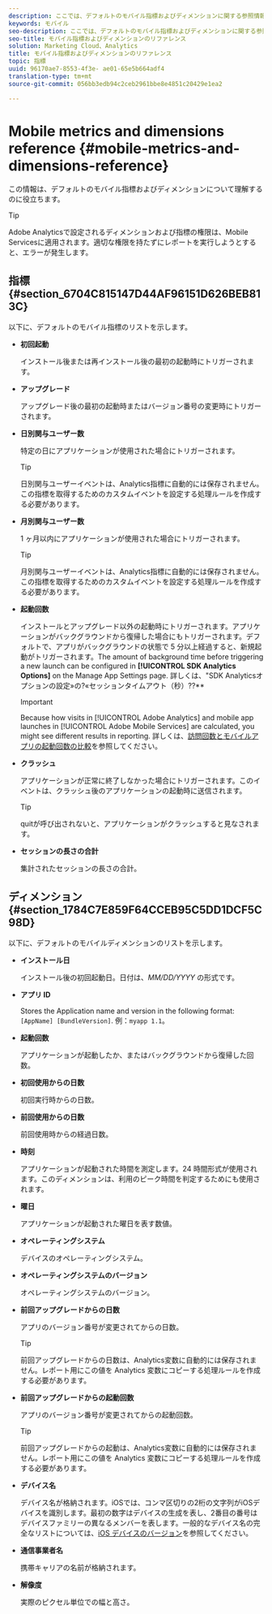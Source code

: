 ```yaml
---
description: ここでは、デフォルトのモバイル指標およびディメンションに関する参照情報を示します。
keywords: モバイル
seo-description: ここでは、デフォルトのモバイル指標およびディメンションに関する参照情報を示します。
seo-title: モバイル指標およびディメンションのリファレンス
solution: Marketing Cloud、Analytics
title: モバイル指標およびディメンションのリファレンス
topic: 指標
uuid: 96170ae7-8553-4f3e- ae01-65e5b664adf4
translation-type: tm+mt
source-git-commit: 056bb3edb94c2ceb2961bbe8e4851c20429e1ea2

---
```



# Mobile metrics and dimensions reference {#mobile-metrics-and-dimensions-reference}

この情報は、デフォルトのモバイル指標およびディメンションについて理解するのに役立ちます。

>[!TIP]
>
>Adobe Analyticsで設定されるディメンションおよび指標の権限は、Mobile Servicesに適用されます。適切な権限を持たずにレポートを実行しようとすると、エラーが発生します。

## 指標 {#section_6704C815147D44AF96151D626BEB813C}

以下に、デフォルトのモバイル指標のリストを示します。

* **初回起動**

   インストール後または再インストール後の最初の起動時にトリガーされます。

* **アップグレード**

   アップグレード後の最初の起動時またはバージョン番号の変更時にトリガーされます。

* **日別関与ユーザー数**

   特定の日にアプリケーションが使用された場合にトリガーされます。

   >[!TIP]
   >日別関与ユーザーイベントは、Analytics指標に自動的には保存されません。この指標を取得するためのカスタムイベントを設定する処理ルールを作成する必要があります。

* **月別関与ユーザー数**

   1 ヶ月以内にアプリケーションが使用された場合にトリガーされます。

   >[!TIP]
   >月別関与ユーザーイベントは、Analytics指標に自動的には保存されません。この指標を取得するためのカスタムイベントを設定する処理ルールを作成する必要があります。

* **起動回数**

   インストールとアップグレード以外の起動時にトリガーされます。アプリケーションがバックグラウンドから復帰した場合にもトリガーされます。デフォルトで、アプリがバックグラウンドの状態で 5 分以上経過すると、新規起動がトリガーされます。The amount of background time before triggering a new launch can be configured in **[!UICONTROL SDK Analytics Options]** on the Manage App Settings page. 詳しくは、"SDK Analyticsオプションの設定»の?«セッションタイムアウト（秒）??**[](/help/using/c-manage-app-settings/c-mob-confg-app/t-config-analytics/t-config-analytics.md)

   >[!IMPORTANT]
   >Because how visits in [!UICONTROL Adobe Analytics] and mobile app launches in [!UICONTROL Adobe Mobile Services] are calculated, you might see different results in reporting. 詳しくは、[訪問回数とモバイルアプリの起動回数の比較](https://helpx.adobe.com/analytics/kb/compare-visits-and-mobile-app-launches.html)を参照してください。

* **クラッシュ**

   アプリケーションが正常に終了しなかった場合にトリガーされます。このイベントは、クラッシュ後のアプリケーションの起動時に送信されます。

   >[!TIP]
   >quitが呼び出されないと、アプリケーションがクラッシュすると見なされます。

* **セッションの長さの合計**

   集計されたセッションの長さの合計。

## ディメンション {#section_1784C7E859F64CCEB95C5DD1DCF5C98D}

以下に、デフォルトのモバイルディメンションのリストを示します。

* **インストール日**

   インストール後の初回起動日。日付は、*MM/DD/YYYY* の形式です。

* **アプリ ID**

   Stores the Application name and version in the following format: `[AppName] [BundleVersion]`. 例：`myapp 1.1`。

* **起動回数**

   アプリケーションが起動したか、またはバックグラウンドから復帰した回数。

* **初回使用からの日数**

   初回実行時からの日数。

* **前回使用からの日数**

   前回使用時からの経過日数。

* **時刻**

   アプリケーションが起動された時間を測定します。24 時間形式が使用されます。このディメンションは、利用のピーク時間を判定するためにも使用されます。

* **曜日**

   アプリケーションが起動された曜日を表す数値。

* **オペレーティングシステム**

   デバイスのオペレーティングシステム。

* **オペレーティングシステムのバージョン**

   オペレーティングシステムのバージョン。

* **前回アップグレードからの日数**

   アプリのバージョン番号が変更されてからの日数。

   >[!TIP]
   >
   >前回アップグレードからの日数は、Analytics変数に自動的には保存されません。レポート用にこの値を Analytics 変数にコピーする処理ルールを作成する必要があります。

* **前回アップグレードからの起動回数**

   アプリのバージョン番号が変更されてからの起動回数。

   >[!TIP]
   >
   >前回アップグレードからの起動は、Analytics変数に自動的には保存されません。レポート用にこの値を Analytics 変数にコピーする処理ルールを作成する必要があります。

* **デバイス名**

   デバイス名が格納されます。iOSでは、コンマ区切りの2桁の文字列がiOSデバイスを識別します。最初の数字はデバイスの生成を表し、2番目の番号はデバイスファミリーの異なるメンバーを表します。一般的なデバイス名の完全なリストについては、[iOS デバイスのバージョン](/help/ios/reference/device-versions.md)を参照してください。

* **通信事業者名**

   携帯キャリアの名前が格納されます。

* **解像度**

   実際のピクセル単位での幅と高さ。
